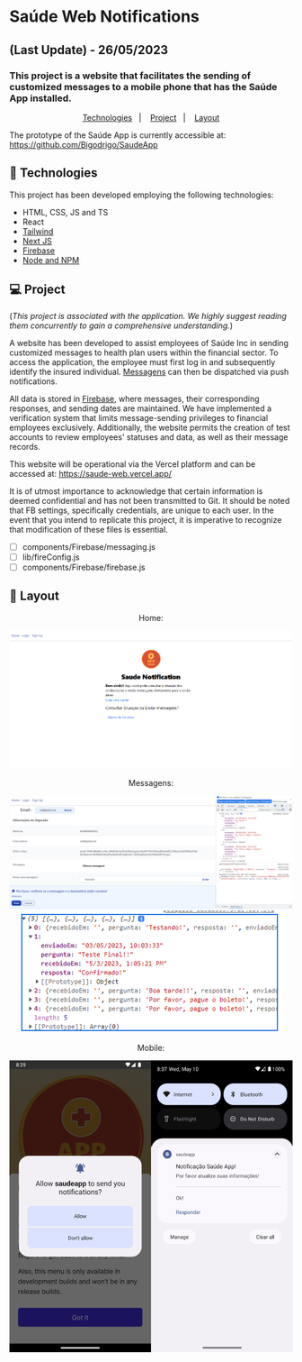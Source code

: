 # Saúde Web Notifications
## (Last Update) - 26/05/2023
### This project is a website that facilitates the sending of customized messages to a mobile phone that has the Saúde App installed.

<p align="center">
  <a href="#-technologies">Technologies</a>&nbsp;&nbsp;&nbsp;|&nbsp;&nbsp;&nbsp;
  <a href="#-project">Project</a>&nbsp;&nbsp;&nbsp;|&nbsp;&nbsp;&nbsp;
  <a href="#-layout">Layout</a>
</p>

The prototype of the Saúde App is currently accessible at:
https://github.com/Bigodrigo/SaudeApp


## 🚀 Technologies

This project has been developed employing the following technologies:

- HTML, CSS, JS and TS
- React
- [Tailwind](https://tailwindcss.com/)
- [Next JS](https://nextjs.org/)
- [Firebase](https://firebase.google.com/docs?hl=pt-br)
- [Node and NPM](https://nodejs.org/)


## 💻 Project

(*This project is associated with the application. We highly suggest reading them concurrently to gain a comprehensive understanding.*)

A website has been developed to assist employees of Saúde Inc in sending customized messages to health plan users within the financial sector. To access the application, the employee must first log in and subsequently identify the insured individual.  [Messagens](/assets/enviado.png) can then be dispatched via push notifications.

All data is stored in [Firebase](/assets/firebase.png), where messages, their corresponding responses, and sending dates are maintained. We have implemented a verification system that limits message-sending privileges to financial employees exclusively. Additionally, the website permits the creation of test accounts to review employees' statuses and data, as well as their message records.

This website will be operational via the Vercel platform and can be accessed at:
https://saude-web.vercel.app/

It is of utmost importance to acknowledge that certain information is deemed confidential and has not been transmitted to Git. It should be noted that FB settings, specifically credentials, are unique to each user. In the event that you intend to replicate this project, it is imperative to recognize that modification of these files is essential.

- [ ] components/Firebase/messaging.js
- [ ] lib/fireConfig.js
- [ ] components/Firebase/firebase.js
## 🔖 Layout

<div align="center">
    <p>Home:</p>
    <img src="/assets/home.png">
</div>

<div align="center">
    <p>Messagens:</p>
    <img src="/assets/enviado.png">
    <img src="/assets/resposta.png">
</div>

<div align="center">
    <p>Mobile:</p>
    <img src="/assets/SS.png">
</div>

